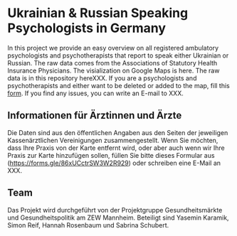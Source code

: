 # Ukrainian & Russian Speaking Psychologists in Germany
In this project we provide an easy overview on all registered ambulatory psychologists and psychotherapists that report to speak either Ukrainian or Russian. The raw data comes from the Associations of Statutory Health Insurance Physicians. The visialization on Google Maps is here. The raw data is in this repository hereXXX. If you are a psychologists and psychotherapists and either want to be deleted or added to the map, fill this [form](https://forms.gle/86xUCctrSW3W2R929). If you find any issues, you can write an E-mail to XXX. 

## Informationen für Ärztinnen und Ärzte
Die Daten sind aus den öffentlichen Angaben aus den Seiten der jeweiligen Kassenärztlichen Vereinigungen zusammengestellt. Wenn Sie möchten, dass Ihre Praxis von der Karte entfernt wird, oder aber auch wenn wir Ihre Praxis zur Karte hinzufügen sollen, füllen Sie bitte dieses Formular aus (https://forms.gle/86xUCctrSW3W2R929) oder schreiben eine E-Mail an XXX.


## Team
Das Projekt wird durchgeführt von der Projektgruppe Gesundheitsmärkte und Gesundheitspolitik am ZEW Mannheim. Beteiligt sind Yasemin Karamik, Simon Reif, Hannah Rosenbaum und Sabrina Schubert. 
